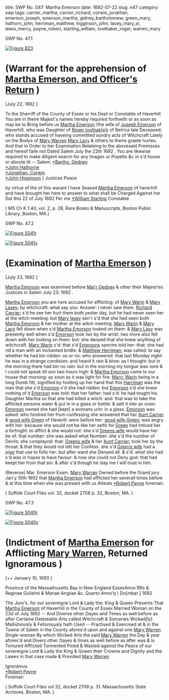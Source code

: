 title: SWP No. 047: Martha Emerson
date: 1692-07-22
slug: n47
category: swp
tags: carrier_martha, carrier_richard, corwin_jonathan, emerson_joseph, emerson_martha, gidney_bartholomew, green_mary, hathorn_john, herriman_matthew, higginson_john, lacey_mary_sr, lewis_mercy, payne_robert, starling_william, toothaker_roger, warren_mary




<div markdown class="doc" id="n47.1">

<div class="doc_id">SWP No. 47.1</div>


<span markdown class="figure">[![Figure B23](archives/BPL/gifs/B23.gif)](archives/BPL/LARGE/B23.jpg)</span>

# (Warrant for the apprehension of [Martha Emerson, and Officer's Return](/tag/emerson_martha.html) )

[July 22, 1692 ] 

To the Sherriff of the County of Essex or his Dept or Constable of  Haverhill
You are in theire Majest's names hereby required forthwith or as  soon as may be to Bring before us [Martha Emerson](/tag/emerson_martha.html) /the wife of [Joseph Emerson](/tag/emerson_joseph.html) of Haverhill, who was Daughter of [Roger toothak[e]r](/tag/toothaker_roger.html) of Belrica late Deceased; who stands accused of haveing committed  sundry acts of Witchcraft Lately on the Bodys of [Mary Warren](/tag/warren_mary.html) [Mary Lacy](/tag/lewis_mercy.html) & others to theire graete hurtes. And that in  Order to her Examination Relateing to the abovesaid Premisses and hereof faile not Dated Salem July the 22th 1692 , You are likewise required to make diligent search for any Images or Popetts &c in s'd house or aboute itt --
Salem:   [*Bartho. Gedney](/tag/gidney_bartholomew.html)  
[*John Hathorne](/tag/hathorn_john.html)  
[*Jonathan. Corwin](/tag/corwin_jonathan.html)  
[*John Higginson](/tag/higginson_john.html)   } Justices Peace 

by virtue of the 
of this warant I have 
Seased [Martha Emerson](/tag/emerson_martha.html) of haverhill 
and have brought her here to answer 
to what shall be  Charged Against 
her Dat this 22 of July 1692 
                    Per me [*William Starling](/tag/starling_william.html)  Constable 
                    
( MS Ch K 1.40, vol. 2, p. 28, Rare Books & Manuscripts, Boston Public Library, Boston, MA.)

</div>



<div markdown class="doc" id="n47.2">

<div class="doc_id">SWP No. 47.2</div>


<span markdown class="figure">[![Figure S041r](archives/Suffolk/small/S041A.jpg)](archives/Suffolk/large/S041A.jpg)</span>

<span markdown class="figure">[![Figure S041v](archives/Suffolk/small/S041B.jpg)](archives/Suffolk/large/S041B.jpg)</span>

# (Examination of [Martha Emerson](/tag/emerson_martha.html) )

[July 23, 1692 ]

[Martha Emorson](/tag/emerson_martha.html) was examined before [Maj'r Gedney](/tag/gidney_bartholomew.html) & other their  Majest'es Justices in Salem July 23: 1692 .

[Martha Emorson](/tag/emerson_martha.html) you are here accused for afflicting: of [Mary Warin](/tag/warren_mary.html)  & [Mary Lasey:](/tag/lacey_mary_sr.html) by witchcraft: what say you: Answer: I never saw  them. [Richard Carrier:](/tag/carrier_richard.html) s'd he see her hurt them both yester day,  but he had never seen her at the witch meeting: but [Mary lasey](/tag/lacey_mary_sr.html)  sen'r s'd that she had seen both [Martha Emorson](/tag/emerson_martha.html) & her mother at  the witch meeting. [Mary Warin](/tag/warren_mary.html) & [Mary Lacy](/tag/lacey_mary_sr.html) fell down when s'd  [Martha Emorson](/tag/emerson_martha.html) looked on them: & [Mary Lasy](/tag/lacey_mary_sr.html) was presently well  when s'd [Emorson](/tag/emerson_martha.html) took her by the wrist: two more also fell down  with her looking on them: but: she denyed that she knew anything  of witchcraft.
[Mary Warin](/tag/warren_mary.html) s'd: that s'd [Emersons](/tag/emerson_martha.html) spectre told her: that: she had rid  a man with an inchanted bridle: & [Matthew Herriman:](/tag/herriman_matthew.html) was called:  to say whether he had bin ridden: so or no: who answered. that last  Monday night: he was in a strange condision: and heard it rain  & blow: as I thought: but in the morning there had bin no rain: but  in the morning my tongue was sore & I could not speak till son two hours high: & [Martha Emorson](/tag/emerson_martha.html) came to our house that morning: as  soon as it was light for fire: [Mary: Warin](/tag/warren_mary.html) being in a long Dumb fitt;  signified by holding up her hand that this [Harriman](/tag/herriman_matthew.html) was the man  that she s'd [Emorson](/tag/emerson_martha.html) s'd she had ridden: but [Emorson](/tag/emerson_martha.html) s'd she knew  nothing of it [Emerson](/tag/emerson_martha.html) was told: that her father: had s'd: he had  tought his Daughter Martha so that she had killed a witch: and:  that was to take the afflicted persons water & put in in a glass or  bottle: & sett it into an oven: [Emorson](/tag/emerson_martha.html) owned she had [kept] a  womans urin: in a glass. [Emorson](/tag/emerson_martha.html) was asked: who hindred her  from confessing she answered that her [Aunt Carrier](/tag/carrier_martha.html) & [good wife Green](/tag/green_mary.html) of Haverill: were before her: [good wife Green:](/tag/green_mary.html) was angry  with her: because she would not be like her selfe for [Green](/tag/green_mary.html) had  Inticed her a fortnight: to afflict & she would not: she s'd [Greens wife](/tag/green_mary.html) would have her be of: that number: she was asked what Number: she s'd the number of Devils: she complaynd: that: [Greens wife](/tag/green_mary.html)  & her [Aunt Carrier:](/tag/carrier_martha.html) took her by the throat: & that they would not  lett her Confess. she s'd [Greens wife](/tag/green_mary.html) had a pigg that use to follo  her: but after ward she Denyed all. & s'd: what she had s'd was in   hopes to have favour: & now she could not Deny god: that had keept  her from that sin: & after s'd though he slay me I will trust in him.

(Reverse) Mar. Emerson Exam.  [Mary Warran](/tag/warren_mary.html) Owned before 
the Grand jury Jan'y 10th 1692 that 
[Martha Emerson](/tag/emerson_martha.html) had afflicted her 
severall times before  & at this time when she was presant with us
Attests  [*Robert Payne](/tag/payne_robert.html) foreman: 

( Suffolk Court Files vol. 32, docket 2708 p. 32, Boston, MA. )

</div>



<div markdown class="doc" id="n47.3">

<div class="doc_id">SWP No. 47.3</div>


<span markdown class="figure">[![Figure S040r](archives/Suffolk/small/S040A.jpg)](archives/Suffolk/large/S040A.jpg)</span>

<span markdown class="figure">[![Figure S040v](archives/Suffolk/small/S040B.jpg)](archives/Suffolk/large/S040B.jpg)</span>

# (Indictment of [Martha Emerson](/tag/emerson_martha.html) for Afflicting [Mary Warren](/tag/warren_mary.html), Returned Ignoramous ) 

[++ January 10, 1693 ]

Province of the Massathusetts  Bay in New England EssexAnno RRs & Reginae Gulielmi & Mariae Angliae &c. Quarto Anno'q  \ Do[mbar ] 1692

The Juro's. for our sovereigne Lord & Lady the: King & Queen  Presents That [Martha Emerson](/tag/emerson_martha.html) of Haverhill in the County of Essex Married Woman on the 23d of July 1692 -- And Diverse other Dayes  and Times as well before as after Certaine Detestable Arts called  Witchcraft & Sorceries Wicked[ly] Mallishiously & Felloniously hath Used -- Practised & Exercised at & in the Towne of Salem in the County afores'd upon and against one [Mary Warren](/tag/warren_mary.html) Single-woman By which Wicked Arts the said [Mary Warren](/tag/warren_mary.html) the Day & year afores'd and Divers other Dayes & times as well before as after was & is Tortured Afflicted Tormented Pined & Wasted against the Peace of our sovereigne Lord & Lady the King & Queen their Crowne and Dignity and the Lawes in that case made & Provided
[Mary Warren](/tag/warren_mary.html) 

Ignoramus  
[*Robert Payne](/tag/payne_robert.html)  
Foreman 

( Suffolk Court Files vol 32, docket 2708 p. 31. Massachusetts State Archives, Boston, MA. )

</div>